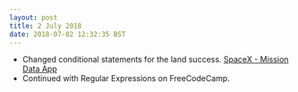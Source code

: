 ```yaml
---
layout: post
title: 2 July 2018 
date: 2018-07-02 12:32:35 BST
---
```

+ Changed conditional statements for the land success. [SpaceX - Mission Data App](https://jackwebdev.github.io/SpaceX-Mission-Data/)
+ Continued with Regular Expressions on FreeCodeCamp.

